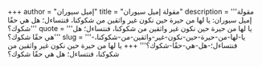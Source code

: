 +++
author = "إميل سيوران"
title = "مقولة إميل سيوران"
description = '''مقولة إميل سيوران: يا لها من حيرة حين نكون غير واثقين من شكوكنا، فنتساءل؛ هل هي حقًا شكوك؟'''
quote = '''يا لها من حيرة حين نكون غير واثقين من شكوكنا، فنتساءل؛ هل هي حقًا شكوك؟'''
slug = '''يا-لها-من-حيرة-حين-نكون-غير-واثقين-من-شكوكنا،-فنتساءل؛-هل-هي-حقًا-شكوك؟'''
+++
يا لها من حيرة حين نكون غير واثقين من شكوكنا، فنتساءل؛ هل هي حقًا شكوك؟
